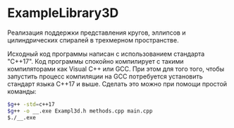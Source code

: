 # ExampleLibrary3D
Реализация поддержки представления кругов, эллипсов и цилиндрических спиралей в трехмерном пространстве. 

Исходный код программы написан с использованием стандарта "C++17".
Код программы спокойно компилирует с такими компиляторами как Visual C++ или GCC.
При этом для того того, чтобы запустить процесс компиляции на GCC  потребуется установить стандарт языка C++17 и выше.
Сделать это можно при помощи простой команды:
```Bash
$g++ -std=c++17
$g++ -o __.exe Exampl3d.h methods.cpp main.cpp
$./__.exe
```
